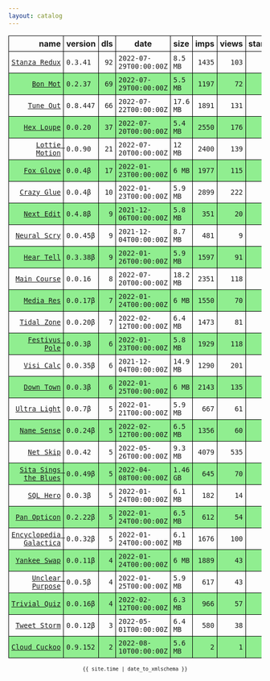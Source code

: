 ```yaml
---
layout: catalog
---
```


<style>
table {
    border-collapse: collapse;
}

td, th {
    border: 1px solid black;
    white-space: nowrap;
}

th, td {
    padding: 5px;
}

tr:nth-child(even) {
    background-color: Lightgreen;
}
</style>

| name | version | dls | date | size | imps | views | stars | issues | category |
| ---: | :------ | --: | ---- | :--- | ---: | ----: | -----:| -----: | :------- |
| [``Stanza Redux``](https://Stanza-Redux.github.io/App/) | ``0.3.41`` | `92` | `2022-07-29T00:00:00Z` | `8.5 MB` | `1435` | `103` | `1` | `0` |  |
| [``Bon Mot``](https://Bon-Mot.github.io/App/) | ``0.2.37`` | `69` | `2022-07-29T00:00:00Z` | `5.5 MB` | `1197` | `72` | `1` | `0` |  |
| [``Tune Out``](https://Tune-Out.github.io/App/) | ``0.8.447`` | `66` | `2022-07-22T00:00:00Z` | `17.6 MB` | `1891` | `131` | `1` | `0` |  |
| [``Hex Loupe``](https://Hex-Loupe.github.io/App/) | ``0.0.20`` | `37` | `2022-07-20T00:00:00Z` | `5.4 MB` | `2550` | `176` | `0` | `0` |  |
| [``Lottie Motion``](https://Lottie-Motion.github.io/App/) | ``0.0.90`` | `21` | `2022-07-20T00:00:00Z` | `12 MB` | `2400` | `139` | `0` | `0` |  |
| [``Fox Glove``](https://Fox-Glove.github.io/App/) | ``0.0.4β`` | `17` | `2022-01-23T00:00:00Z` | `6 MB` | `1977` | `115` | `0` | `0` |  |
| [``Crazy Glue``](https://Crazy-Glue.github.io/App/) | ``0.0.4β`` | `10` | `2022-01-23T00:00:00Z` | `5.9 MB` | `2899` | `222` | `0` | `0` |  |
| [``Next Edit``](https://Next-Edit.github.io/App/) | ``0.4.8β`` | `9` | `2021-12-06T00:00:00Z` | `5.8 MB` | `351` | `20` | `0` | `0` |  |
| [``Neural Scry``](https://Neural-Scry.github.io/App/) | ``0.0.45β`` | `9` | `2021-12-04T00:00:00Z` | `8.7 MB` | `481` | `9` | `0` | `0` |  |
| [``Hear Tell``](https://Hear-Tell.github.io/App/) | ``0.3.38β`` | `9` | `2022-01-26T00:00:00Z` | `5.9 MB` | `1597` | `91` | `0` | `0` |  |
| [``Main Course``](https://Main-Course.github.io/App/) | ``0.0.16`` | `8` | `2022-07-20T00:00:00Z` | `18.2 MB` | `2351` | `118` | `0` | `0` |  |
| [``Media Res``](https://Media-Res.github.io/App/) | ``0.0.17β`` | `7` | `2022-01-24T00:00:00Z` | `6 MB` | `1550` | `70` | `0` | `0` |  |
| [``Tidal Zone``](https://Tidal-Zone.github.io/App/) | ``0.0.20β`` | `7` | `2022-02-12T00:00:00Z` | `6.4 MB` | `1473` | `81` | `0` | `0` |  |
| [``Festivus Pole``](https://Festivus-Pole.github.io/App/) | ``0.0.3β`` | `6` | `2022-01-23T00:00:00Z` | `5.8 MB` | `1929` | `118` | `0` | `0` |  |
| [``Visi Calc``](https://Visi-Calc.github.io/App/) | ``0.0.35β`` | `6` | `2021-12-04T00:00:00Z` | `14.9 MB` | `1290` | `201` | `0` | `0` |  |
| [``Down Town``](https://Down-Town.github.io/App/) | ``0.0.3β`` | `6` | `2022-01-25T00:00:00Z` | `6 MB` | `2143` | `135` | `0` | `0` |  |
| [``Ultra Light``](https://Ultra-Light.github.io/App/) | ``0.0.7β`` | `5` | `2022-01-21T00:00:00Z` | `5.9 MB` | `667` | `61` | `0` | `0` |  |
| [``Name Sense``](https://Name-Sense.github.io/App/) | ``0.0.24β`` | `5` | `2022-02-12T00:00:00Z` | `6.5 MB` | `1356` | `60` | `0` | `0` |  |
| [``Net Skip``](https://Net-Skip.github.io/App/) | ``0.0.42`` | `5` | `2022-05-26T00:00:00Z` | `9.3 MB` | `4079` | `535` | `0` | `0` |  |
| [``Sita Sings the Blues``](https://Sita-Sings-the-Blues.github.io/App/) | ``0.0.49β`` | `5` | `2022-04-08T00:00:00Z` | `1.46 GB` | `645` | `70` | `0` | `0` |  |
| [``SQL Hero``](https://SQL-Hero.github.io/App/) | ``0.0.3β`` | `5` | `2022-01-24T00:00:00Z` | `6.1 MB` | `182` | `14` | `0` | `0` |  |
| [``Pan Opticon``](https://Pan-Opticon.github.io/App/) | ``0.2.22β`` | `5` | `2022-01-24T00:00:00Z` | `6.5 MB` | `612` | `54` | `0` | `0` |  |
| [``Encyclopedia Galactica``](https://Encyclopedia-Galactica.github.io/App/) | ``0.0.32β`` | `5` | `2022-01-24T00:00:00Z` | `6.1 MB` | `1676` | `100` | `0` | `0` |  |
| [``Yankee Swap``](https://Yankee-Swap.github.io/App/) | ``0.0.11β`` | `4` | `2022-01-24T00:00:00Z` | `6 MB` | `1889` | `43` | `0` | `0` |  |
| [``Unclear Purpose``](https://Unclear-Purpose.github.io/App/) | ``0.0.5β`` | `4` | `2022-01-25T00:00:00Z` | `5.9 MB` | `617` | `43` | `0` | `0` |  |
| [``Trivial Quiz``](https://Trivial-Quiz.github.io/App/) | ``0.0.16β`` | `4` | `2022-02-12T00:00:00Z` | `6.3 MB` | `966` | `57` | `0` | `0` |  |
| [``Tweet Storm``](https://Tweet-Storm.github.io/App/) | ``0.0.12β`` | `3` | `2022-05-01T00:00:00Z` | `6.4 MB` | `580` | `38` | `0` | `0` |  |
| [``Cloud Cuckoo``](https://Cloud-Cuckoo.github.io/App/) | ``0.9.152`` | `2` | `2022-08-10T00:00:00Z` | `5.6 MB` | `2` | `1` | `1` | `0` |  |

<center><small><code>{{ site.time | date_to_xmlschema }}</code></small></center>
